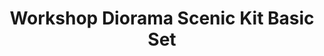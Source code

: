 ---
layout: product
title: "Workshop Diorama Scenic Kit Basic Set"
price: "2000" 
desc: "Set dekala"
img_path: "/assets/img/UV3001.webp"
brand: "Uschi"
available: true
special_offer: false
new: false
soon: false
cat: "070000"
subcat: "070400"
subsubcat: "0N/A"
sifra: "UV3001"
popular: false
spec: false
---
